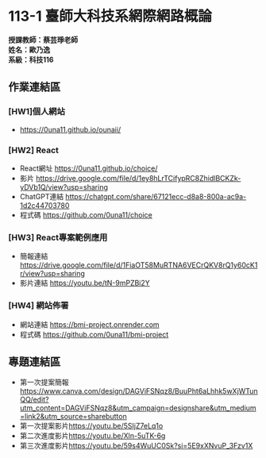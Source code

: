 # 113-1 臺師大科技系網際網路概論   
__授課教師：蔡芸琤老師__    
__姓名：歐乃逸__    
__系級：科技116__

## 作業連結區
### [HW1]個人網站
* <https://0una11.github.io/ounaii/>

### [HW2] React
* React網址 <https://0una11.github.io/choice/>
* 影片 <https://drive.google.com/file/d/1ey8hLrTCifypRC8ZhidlBCKZk-yDVb1Q/view?usp=sharing>
* ChatGPT連結 <https://chatgpt.com/share/67121ecc-d8a8-800a-ac9a-1d2c44703780>
* 程式碼 <https://github.com/0una11/choice>

### [HW3] React專案範例應用
* 簡報連結 <https://drive.google.com/file/d/1FiaOT58MuRTNA6VECrQKV8rQ1y60cK1r/view?usp=sharing>
* 影片連結 <https://youtu.be/tN-9mPZBi2Y>

### [HW4] 網站佈署
* 網站連結 <https://bmi-project.onrender.com>
* 程式碼 <https://github.com/0una11/bmi-project>
## 專題連結區   
* 第一次提案簡報 <https://www.canva.com/design/DAGViFSNqz8/BuuPht6aLhhk5wXjWTunQQ/edit?utm_content=DAGViFSNqz8&utm_campaign=designshare&utm_medium=link2&utm_source=sharebutton>
* 第一次提案影片<https://youtu.be/5SIjZ7eLq1o>
* 第二次進度影片<https://youtu.be/Xln-5uTK-6g>
* 第三次進度影片<https://youtu.be/59s4WuUC0Sk?si=5E9xXNvuP_3Fzv1X>

